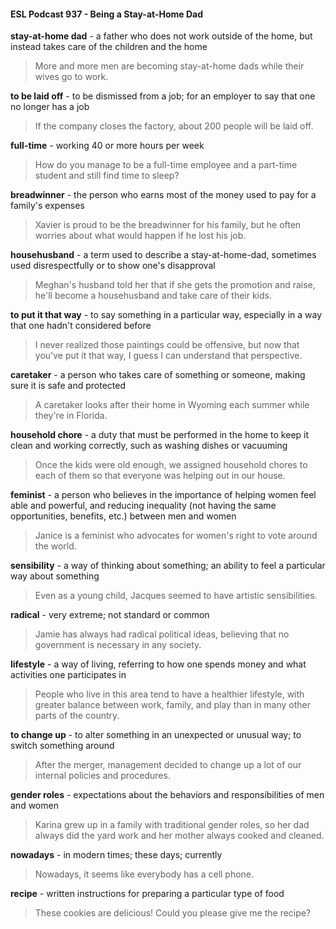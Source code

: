 #### ESL Podcast 937 - Being a Stay-at-Home Dad

**stay-at-home dad** - a father who does not work outside of the home, but
instead takes care of the children and the home

> More and more men are becoming stay-at-home dads while their wives go to
work.

**to be laid off** - to be dismissed from a job; for an employer to say that one no
longer has a job

> If the company closes the factory, about 200 people will be laid off.

**full-time** - working 40 or more hours per week

> How do you manage to be a full-time employee and a part-time student and still
find time to sleep?

**breadwinner** - the person who earns most of the money used to pay for a
family's expenses

> Xavier is proud to be the breadwinner for his family, but he often worries about
what would happen if he lost his job.

**househusband** - a term used to describe a stay-at-home-dad, sometimes used
disrespectfully or to show one's disapproval

> Meghan's husband told her that if she gets the promotion and raise, he'll
become a househusband and take care of their kids.

**to put it that way** - to say something in a particular way, especially in a way that
one hadn't considered before

> I never realized those paintings could be offensive, but now that you've put it
that way, I guess I can understand that perspective.

**caretaker** - a person who takes care of something or someone, making sure it is
safe and protected

> A caretaker looks after their home in Wyoming each summer while they're in
Florida.

**household chore** - a duty that must be performed in the home to keep it clean
and working correctly, such as washing dishes or vacuuming

> Once the kids were old enough, we assigned household chores to each of them
so that everyone was helping out in our house.

**feminist** - a person who believes in the importance of helping women feel able
and powerful, and reducing inequality (not having the same opportunities,
benefits, etc.) between men and women

> Janice is a feminist who advocates for women's right to vote around the world.

**sensibility** - a way of thinking about something; an ability to feel a particular way
about something

> Even as a young child, Jacques seemed to have artistic sensibilities.

**radical** - very extreme; not standard or common

> Jamie has always had radical political ideas, believing that no government is
necessary in any society.

**lifestyle** - a way of living, referring to how one spends money and what activities
one participates in

> People who live in this area tend to have a healthier lifestyle, with greater
balance between work, family, and play than in many other parts of the country.

**to change up** - to alter something in an unexpected or unusual way; to switch
something around

> After the merger, management decided to change up a lot of our internal
policies and procedures.

**gender roles** - expectations about the behaviors and responsibilities of men and
women

> Karina grew up in a family with traditional gender roles, so her dad always did
the yard work and her mother always cooked and cleaned.

**nowadays** - in modern times; these days; currently

> Nowadays, it seems like everybody has a cell phone.

**recipe** - written instructions for preparing a particular type of food

> These cookies are delicious! Could you please give me the recipe?

